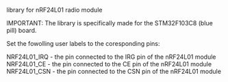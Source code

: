 library for nRF24L01 radio module

IMPORTANT:
The library is specifically made for the STM32F103C8 (blue pill) board.

Set the fowolling user labels to the coresponding pins:

NRF24L01_IRQ - the pin connected to the IRG pin of the nRF24L01 module
NRF24L01_CE - the pin connected to the CE pin of the nRF24L01 module
NRF24L01_CSN - the pin connected to the CSN pin of the nRF24L01 module

